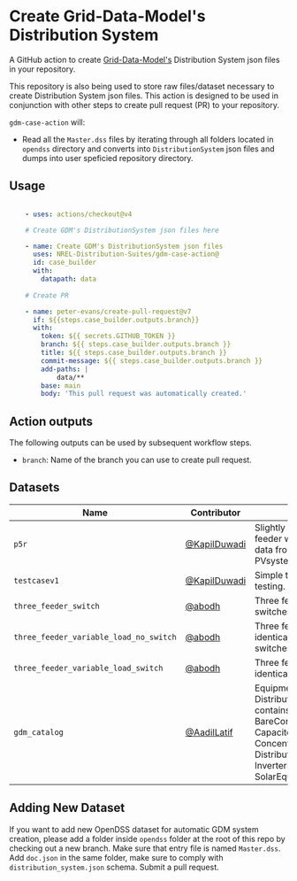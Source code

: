 # Create Grid-Data-Model's Distribution System

A GitHub action to create [Grid-Data-Model's](https://github.com/NREL-Distribution-Suites/grid-data-models) Distribution System json files in your repository.

This repository is also being used to store raw files/dataset necessary to create Distribution System json files. This action is designed to be used in conjunction with other steps to create pull request (PR) to your repository. 

`gdm-case-action` will:

* Read all the `Master.dss` files by iterating through all folders located in `opendss` directory and converts into `DistributionSystem` json files and dumps into user speficied repository directory.

## Usage

```yml

    - uses: actions/checkout@v4

    # Create GDM's DistributionSystem json files here

    - name: Create GDM's DistributionSystem json files
      uses: NREL-Distribution-Suites/gdm-case-action@
      id: case_builder
      with:
        datapath: data
    
    # Create PR

    - name: peter-evans/create-pull-request@v7
      if: ${{steps.case_builder.outputs.branch}}
      with:
        token: ${{ secrets.GITHUB_TOKEN }}
        branch: ${{ steps.case_builder.outputs.branch }}
        title: ${{ steps.case_builder.outputs.branch }}
        commit-message: ${{ steps.case_builder.outputs.branch }}
        add-paths: |
            data/**
        base: main
        body: 'This pull request was automatically created.'
```

## Action outputs

The following outputs can be used by subsequent workflow steps.

* `branch`: Name of the branch you can use to create pull request.

## Datasets

| Name | Contributor | Description | System |
|------|------------|--------------| ------- |
| `p5r` | [@KapilDuwadi](https://github.com/KapilDuwadi) |  Slightly modified version of sub feeder within `P5R` region SMARTDS data from `SFO` area. Added PVsystem.| DistributionSystem |
| `testcasev1` | [@KapilDuwadi](https://github.com/KapilDuwadi) |  Simple test case for CADET testing.| DistributionSystem |
| `three_feeder_switch` | [@abodh](https://github.com/abodh) | Three feeder test case with switches.| DistributionSystem |
| `three_feeder_variable_load_no_switch` | [@abodh](https://github.com/abodh) | Three feeder test case with non-identical feeder load without switches.| DistributionSystem |
| `three_feeder_variable_load_switch` | [@abodh](https://github.com/abodh) | Three feeder test case with non-identical feeder load and switches.| DistributionSystem |
| `gdm_catalog` | [@AadilLatif](https://github.com/AadilLatif) | Equipment catalog for DistributionSystem models contains over 25000 models for BareConductorEquipment, CapacitorEquipment, ConcentricCableEquipment, DistributionTransformerEquipment, InverterEquipment and SolarEquipment| CatalogSystem |

## Adding New Dataset

If you want to add new OpenDSS dataset for automatic GDM system creation, please add a folder inside `opendss` folder at the root of this repo by checking out a new branch. Make sure that entry file is named `Master.dss`. Add `doc.json` in the same folder, make sure to comply with `distribution_system.json` schema. Submit a pull request. 
